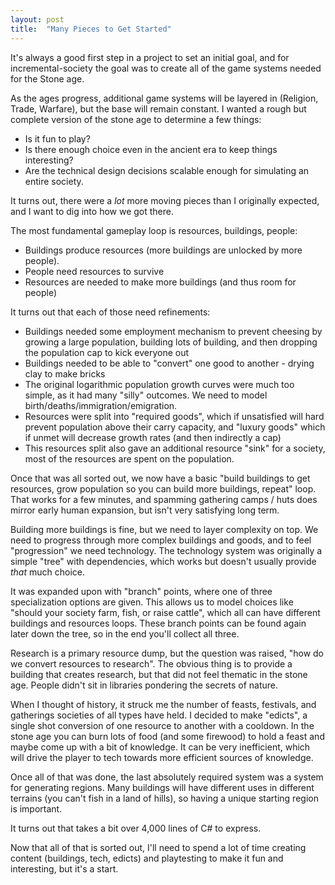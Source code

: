 ```yaml
---
layout: post
title:  "Many Pieces to Get Started"
---
```


It's always a good first step in a project to set an initial goal, and for incremental-society the goal was to create all of the game systems needed for the Stone age.

As the ages progress, additional game systems will be layered in (Religion, Trade, Warfare), but the base will remain constant. I wanted a rough but complete version of the stone age to determine a few things:

- Is it fun to play?
- Is there enough choice even in the ancient era to keep things interesting?
- Are the technical design decisions scalable enough for simulating an entire society.

It turns out, there were a *lot* more moving pieces than I originally expected, and I want to dig into how we got there.

The most fundamental gameplay loop is resources, buildings, people:

- Buildings produce resources (more buildings are unlocked by more people).
- People need resources to survive
- Resources are needed to make more buildings (and thus room for people)

It turns out that each of those need refinements:

- Buildings needed some employment mechanism to prevent cheesing by growing a large population, building lots of building, and then dropping the population cap to kick everyone out
- Buildings needed to be able to "convert" one good to another - drying clay to make bricks
- The original logarithmic population growth curves were much too simple, as it had many "silly" outcomes. We need to model birth/deaths/immigration/emigration.
- Resources were split into "required goods", which if unsatisfied will hard prevent population above their carry capacity, and "luxury goods" which if unmet will decrease growth rates (and then indirectly a cap)
- This resources split also gave an additional resource "sink" for a society, most of the resources are spent on the population.

Once that was all sorted out, we now have a basic "build buildings to get resources, grow population so you can build more buildings, repeat" loop. That works for a few minutes, and spamming gathering camps / huts does mirror early human expansion, but isn't very satisfying long term.

Building more buildings is fine, but we need to layer complexity on top. We need to progress through more complex buildings and goods, and to feel "progression" we need technology. The technology system was originally a simple "tree" with dependencies, which works but doesn't usually provide _that_ much choice.

It was expanded upon with "branch" points, where one of three specialization options are given. This allows us to model choices like "should your society farm, fish, or raise cattle", which all can have different buildings and resources loops. These branch points can be found again later down the tree, so in the end you'll collect all three.

Research is a primary resource dump, but the question was raised, "how do we convert resources to research". The obvious thing is to provide a building that creates research, but that did not feel thematic in the stone age. People didn't sit in libraries pondering the secrets of nature.

When I thought of history, it struck me the number of feasts, festivals, and gatherings societies of all types have held. I decided to make "edicts", a single shot conversion of one resource to another with a cooldown. In the stone age you can burn lots of food (and some firewood) to hold a feast and maybe come up with a bit of knowledge. It can be very inefficient, which will drive the player to tech towards more efficient sources of knowledge.

Once all of that was done, the last absolutely required system was a system for generating regions. Many buildings will have different uses in different terrains (you can't fish in a land of hills), so having a unique starting region is important.

It turns out that takes a bit over 4,000 lines of C# to express.

Now that all of that is sorted out, I'll need to spend a lot of time creating content (buildings, tech, edicts) and playtesting to make it fun and interesting, but it's a start.
